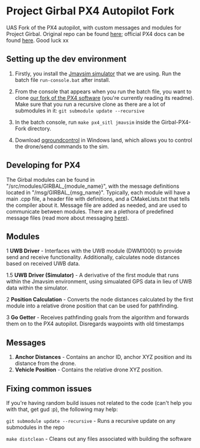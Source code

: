 # Project Girbal PX4 Autopilot Fork

UAS Fork of the PX4 autopilot, with custom messages and modules for Project Girbal. Original repo can be found [here](https://github.com/PX4/PX4-Autopilot); official PX4 docs can be found [here](https://docs.px4.io/master/en/). Good luck xx

## Setting up the dev environment
1. Firstly, you install the [Jmavsim simulator](https://docs.px4.io/master/en/dev_setup/dev_env_windows_cygwin.html) that we are using. Run the batch file `run-console.bat` after install. 

2. From the console that appears when you run the batch file, you want to clone [our fork of the PX4 software](https://github.com/MonashUAS/Girbal-PX4-Fork) (you're currently reading its readme). Make sure that you run a recursive clone as there are a lot of submodules in it: `git submodule update --recursive`

3. In the batch console, run `make px4_sitl jmavsim` inside the Girbal-PX4-Fork directory. 

4. Download [qgroundcontrol](https://docs.qgroundcontrol.com/master/en/releases/daily_builds.html) in Windows land, which allows you to control the drone/send commands to the sim.

## Developing for PX4
The Girbal modules can be found in "/src/modules/GIRBAL_{module_name}", with the message definitions located in "/msg/GIRBAL_{msg_name}". Typically, each module will have a main .cpp file, a header file with definitions, and a CMakeLists.txt that tells the compiler about it. Message file are added as needed, and are used to communicate between modules. There are a plethora of predefined message files (read more about messaging [here](https://docs.px4.io/master/en/middleware/uorb.html)). 

## Modules
1 <b>UWB Driver</b> - Interfaces with the UWB module (DWM1000) to provide send and receive functionality. Additionally, calculates node distances based on received UWB data. 

1.5 <b>UWB Driver (Simulator)</b>  - A derivative of the first module that runs within the Jmavsim environment, using simualated GPS data in lieu of UWB data within the simulator.

2 <b>Position Calculation</b>  - Converts the node distances calculated by the first module into a relative drone position that can be used for pathfinding.

3 <b>Go Getter</b>  - Receives pathfinding goals from the algorithm and forwards them on to the PX4 autopilot. Disregards waypoints with old timestamps

## Messages
1. <b>Anchor Distances</b> - Contains an anchor ID, anchor XYZ position and its distance from the drone.
2. <b>Vehicle Position</b> - Contains the relative drone XYZ position.

## Fixing common issues
If you're having random build issues not related to the code (can't help you with that, get gud :p), the following may help:

`git submodule update --recursive` - Runs a recursive update on any submodules in the repo

`make distclean` - Cleans out any files associated with building the software
